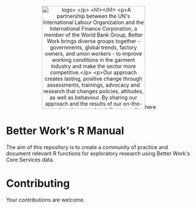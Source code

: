 <p align="center">
  <img width="280" src="https://betterwork.org/dev/wp-content/uploads/2016/09/BWlogo-Horiz-rgb.png" alt="logo>
                                                                                                         </p>

#
A partnership between the UN's International Labour Organization and the International Finance Corporation, a member of the World Bank Group, Better Work brings diverse groups together - governments, global trends, factory owners, and union workers - to improve working conditions in the garment industry and make the sector more competitive.

Our approach creates lasting, positive change through assessments, trainings, advocacy and research that changes policies, attitudes, as well as behaviour. By sharing our approach and the results of our on-the-ground work, we seek to influence policy makers and decision makers to promote decent work and better business.

*Find out more about Better Work [here](https://betterwork.org/)*

# Better Work's R Manual

The aim of this repository is to create a community of practice and document relevant R functions for exploratory research using Better Work's Core Services data.

# Contributing

Your contributions are welcome.
